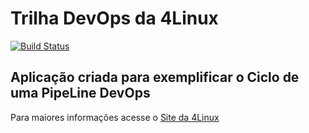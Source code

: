 # Trilha DevOps da 4Linux

<!-- Altere a Flag abaixo com sua URL do Travis -->
[![Build Status](https://travis-ci.com/CamiloMachado/DevOpsLab-HelloWorld.svg?branch=master)](https://travis-ci.com/CamiloMachado/DevOpsLab-HelloWorld)

## Aplicação criada para exemplificar o Ciclo de uma PipeLine DevOps


Para maiores informações acesse o [Site da 4Linux](https://www.4linux.com.br/cursos/devops)
